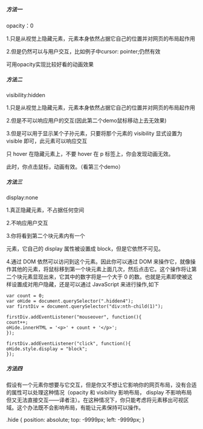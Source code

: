 ##### 方法一
opacity：0

1.只是从视觉上隐藏元素，元素本身依然占据它自己的位置并对网页的布局起作用

2.但是仍然可以与用户交互，比如例子中cursor: pointer;仍然有效

可用opacity实现比较好看的动画效果

##### 方法二
visibility:hidden

1.只是从视觉上隐藏元素，元素本身依然占据它自己的位置并对网页的布局起作用

2.但是不可以响应用户的交互(因此第二个demo鼠标移动上去无效果)

3.但是可以用于显示某个子孙元素，只要将那个元素的 visibility 显式设置为 visible 即可，此元素可以响应交互

只 hover 在隐藏元素上，不要 hover 在 p 标签上，你会发现动画无效。

此时，你点击鼠标，动画有效。（看第三个demo）

##### 方法三
display:none

1.真正隐藏元素，不占据任何空间

2.不响应用户交互

3.你将看到第二个块元素内有一个 <p> 元素，它自己的 display 属性被设置成 block，但是它依然不可见。

4.通过 DOM 依然可以访问到这个元素。因此你可以通过 DOM 来操作它，就像操作其他的元素，将鼠标移到第一个块元素上面几次，然后点击它。这个操作将让第二个块元素显现出来，它其中的数字将是一个大于 0 的数。也就是元素即使被这样设置成对用户隐藏，还是可以通过 JavaScript 来进行操作,如下

    var count = 0;
    var oHide = document.querySelector(".hidden4");
    var firstDiv = document.querySelector("div:nth-child(1)");

    firstDiv.addEventListener("mouseover", function(){
    count++;
    oHide.innerHTML = '<p>' + count + '</p>';
    });

    firstDiv.addEventListener("click", function(){
    oHide.style.display = "block";
    });

##### 方法四

假设有一个元素你想要与它交互，但是你又不想让它影响你的网页布局，没有合适的属性可以处理这种情况（opacity 和 visibility 影响布局， display 不影响布局但又无法直接交互——译者注）。在这种情况下，你只能考虑将元素移出可视区域。这个办法既不会影响布局，有能让元素保持可以操作。

.hide {
   position: absolute;
   top: -9999px;
   left: -9999px;
}
